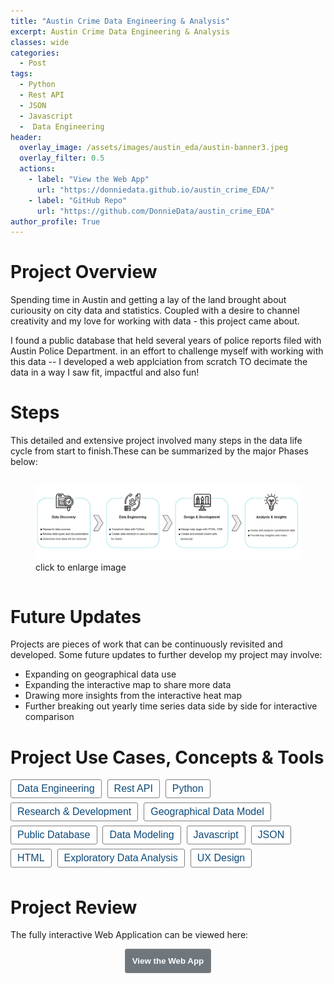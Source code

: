 ```yaml
---
title: "Austin Crime Data Engineering & Analysis"
excerpt: Austin Crime Data Engineering & Analysis
classes: wide
categories:
  - Post
tags:
  - Python
  - Rest API
  - JSON
  - Javascript
  -  Data Engineering
header:
  overlay_image: /assets/images/austin_eda/austin-banner3.jpeg
  overlay_filter: 0.5 
  actions:
    - label: "View the Web App" 
      url: "https://donniedata.github.io/austin_crime_EDA/"
    - label: "GitHub Repo"
      url: "https://github.com/DonnieData/austin_crime_EDA"
author_profile: True 
---
```


# Project Overview 
Spending time in Austin and getting a lay of the land brought about curiousity on city data and statistics. Coupled with a desire to channel creativity and my love for working with data - this project came about.

I found a public database that held several years of police reports filed with Austin Police Department. 
in an effort to challenge myself with working with this data -- I developed a web applciation from scratch TO decimate the data in a way I saw fit, impactful and also fun!


# Steps 
This detailed and extensive project involved many steps in the data life cycle from start to finish.These can be summarized by the major Phases below: 

<div class="notice" style="display:flex; justify-content: center; width:300;">
<figure>
  <a href="/assets/images/austin_eda/Austin_eda_project_steps1.jpg"><img src="/assets/images/austin_eda/Austin_eda_project_steps1.jpg"></a>
  <figcaption>click to enlarge image</figcaption>
</figure>
  </div>
  
# Future Updates
Projects are pieces of work that can be continuously revisited and developed.
Some future updates to further develop my project may involve: 
- Expanding on geographical data use 
- Expanding the interactive map to share more data
- Drawing more insights from the interactive heat map 
- Further breaking out yearly time series data side by side for interactive comparison



# Project Use Cases, Concepts & Tools

<button type="button" style="background-color:#FFFFFF;margin:0px 5px 7px 0px; padding:5px 10px 5px 10px; color:#0c4978; border-radius:3px; border:1px solid gray; font-size:16px"> Data Engineering </button>
<button type="button" style="background-color:#FFFFFF;margin:0px 5px 7px 0px; padding:5px 10px 5px 10px; color:#0c4978; border-radius:3px; border:1px solid gray; font-size:16px"> Rest API </button>
<button type="button" style="background-color:#FFFFFF;margin:0px 5px 7px 0px; padding:5px 10px 5px 10px; color:#0c4978; border-radius:3px; border:1px solid gray; font-size:16px"> Python </button>
<button type="button" style="background-color:#FFFFFF;margin:0px 5px 7px 0px; padding:5px 10px 5px 10px; color:#0c4978; border-radius:3px; border:1px solid gray; font-size:16px"> Research & Development </button>
<button type="button" style="background-color:#FFFFFF;margin:0px 5px 7px 0px; padding:5px 10px 5px 10px; color:#0c4978; border-radius:3px; border:1px solid gray; font-size:16px"> Geographical Data Model </button>
<button type="button" style="background-color:#FFFFFF;margin:0px 5px 7px 0px; padding:5px 10px 5px 10px; color:#0c4978; border-radius:3px; border:1px solid gray; font-size:16px"> Public Database </button>
<button type="button" style="background-color:#FFFFFF;margin:0px 5px 7px 0px; padding:5px 10px 5px 10px; color:#0c4978; border-radius:3px; border:1px solid gray; font-size:16px"> Data Modeling </button>
<button type="button" style="background-color:#FFFFFF;margin:0px 5px 7px 0px; padding:5px 10px 5px 10px; color:#0c4978; border-radius:3px; border:1px solid gray; font-size:16px"> Javascript </button>
<button type="button" style="background-color:#FFFFFF;margin:0px 5px 7px 0px; padding:5px 10px 5px 10px; color:#0c4978; border-radius:3px; border:1px solid gray; font-size:16px"> JSON </button>
<button type="button" style="background-color:#FFFFFF;margin:0px 5px 7px 0px; padding:5px 10px 5px 10px; color:#0c4978; border-radius:3px; border:1px solid gray; font-size:16px"> HTML </button>
<button type="button" style="background-color:#FFFFFF;margin:0px 5px 7px 0px; padding:5px 10px 5px 10px; color:#0c4978; border-radius:3px; border:1px solid gray; font-size:16px"> Exploratory Data Analysis </button>
<button type="button" style="background-color:#FFFFFF;margin:0px 5px 7px 0px; padding:5px 10px 5px 10px; color:#0c4978; border-radius:3px; border:1px solid gray; font-size:16px"> UX Design </button>

# Project Review
The fully interactive Web Application can be viewed here: 

<div style="text-align: center"><a href="https://donniedata.github.io/austin_crime_EDA/"><button style="color:#ffffff; background-color:#6f777d; border: 1px solid gray; padding: 11px; border-radius: 3px;" type="button"
onMouseOver="this.style.color='#4787F0'"
   onMouseOut="this.style.color='#ffffff'"><b>View the Web App</b></button></a></div>









  






